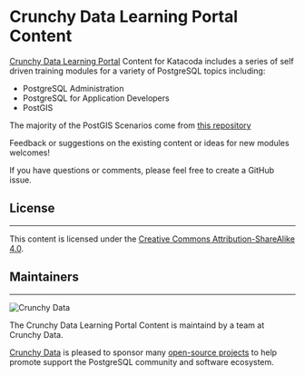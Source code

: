 # Crunchy Data Learning Portal Content

[Crunchy Data Learning Portal](https://learn.crunchydata.com/) Content for Katacoda includes a series of self driven training modules for a variety of PostgreSQL topics including:

* PostgreSQL Administration
* PostgreSQL for Application Developers
* PostGIS

The majority of the PostGIS Scenarios come from [this repository](https://github.com/postgis/postgis-workshops)

Feedback or suggestions on the existing content or ideas for new modules welcomes!

If you have questions or comments, please feel free to create a GitHub issue.  

## License
-------

This content is licensed under the [Creative Commons Attribution-ShareAlike 4.0](https://creativecommons.org/licenses/by-sa/4.0/).

## Maintainers
-------

![Crunchy Data](https://github.com/CrunchyData/crunchy-katacoda/assets/avatar.png)

The Crunchy Data Learning Portal Content is maintaind by a team at Crunchy Data. 

[Crunchy Data](https://www.crunchydata.com/) is pleased to sponsor many [open-source projects](https://github.com/CrunchyData/) to help promote support the PostgreSQL community and software ecosystem.
